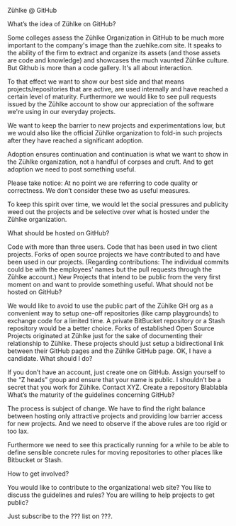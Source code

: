 Zühlke @ GitHub

What’s the idea of Zühlke on GitHub?

Some colleges assess the Zühlke Organization in GitHub to be much more important to the company's image than the zuehlke.com site. It speaks to the ability of the firm to extract and organize its assets (and those assets are code and knowledge) and showcases the much vaunted Zühlke culture. But Github is more than a code gallery. It's all about interaction.

To that effect we want to show our best side and that means projects/repositories that are active, are used internally and have reached a certain level of maturity. Furthermore we would like to see pull requests issued by the Zühlke account to show our appreciation of the software we're using in our everyday projects.

We want to keep the barrier to new projects and experimentations low, but we would also like the official Zühlke organization to fold-in such projects after they have reached a significant adoption.

Adoption ensures continuation and continuation is what we want to show in the Zühlke organization, not a handful of corpses and cruft. And to get adoption we need to post something useful.

Please take notice: At no point we are referring to code quality or correctness. We don’t consider these two as useful measures.

To keep this spirit over time, we would let the social pressures and publicity weed out the projects and be selective over what is hosted under the Zühlke organization.

What should be hosted on GitHub?

Code with more than three users.
Code that has been used in two client projects.
Forks of open source projects we have contributed to and have been used in our projects. (Regarding contributions: The individual commits could be with the employees' names but the pull requests through the Zühlke account.)
New Projects that intend to be public from the very first moment on and want to provide something useful.
What should not be hosted on GitHub?

We would like to avoid to use the public part of the Zühlke GH org as a convenient way to setup one-off repositories (like camp playgrounds) to exchange code for a limited time. A private BitBucket repository or a Stash repository would be a better choice.
Forks of established Open Source Projects originated at Zühlke just for the sake of documenting their relationship to Zühlke. These projects should just setup a bidirectional link between their GitHub pages and the Zühlke GitHub page.
OK, I have a candidate. What should I do?

If you don’t have an account, just create one on GitHub. Assign yourself to the “Z heads” group and ensure that your name is public. I shouldn’t be a secret that you work for Zühlke.
Contact XYZ.
Create a repository
Blablabla
What’s the maturity of the guidelines concerning GitHub?

The process is subject of change. We have to find the right balance between hosting only attractive projects and providing low barrier access for new projects. And we need to observe if the above rules are too rigid or too lax.

Furthermore we need to see this practically running for a while to be able to define sensible concrete rules for moving repositories to other places like Bitbucket or Stash.

How to get involved?

You would like to contribute to the organizational web site? You like to discuss the guidelines and rules? You are willing to help projects to get public?

Just subscribe to the ??? list on ???.
